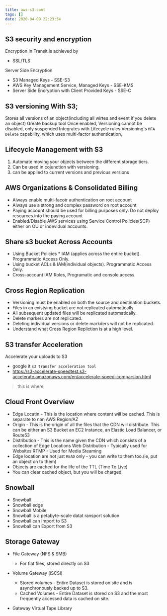 ```yaml
---
title: aws-s3-cont
tags: []
date: 2020-04-09 22:23:54
---
```

## S3 security and encryption

Encryption In Transit is achieved by
- SSL/TLS

Server Side Encryption
- S3 Managed Keys - SSE-S3
- AWS Key Management Service, Managed Keys - SSE-KMS
- Server Side Encryption with Client Provided Keys - SSE-C


## S3 versioning With S3;
Stores all versions of an object(including all wirtes and event if you delete an object)
Greate backup tool
Once enabled, Versioning cannot be disabled, only suspended
Integrates with Lifecycle rules
Versioning's `MFA Delete` capability, which uses multi-factor authentication, 

## Lifecycle Management with S3
1. Automate moving your objects between the different storage tiers.
2. Can be used in cojunction with versioning.
3. can be applied to current versions and previous versions

## AWS Organizations & Consolidated Billing

- Always enable multi-facotr authentication on root account
- Always use a strong and complex password on root account
- Paying account should be used for billing purposes only. Do not deploy resources into the paying account
- Enabled/Disable AWS services using Service Control Policies(SCP) either on OU or indevidual accounts.

## Share s3 bucket Across Accounts

- Using Bucket Policies * IAM (applies across the entire bucket). Programmatic Access Only.
- Using bucket ACLs & IAM(individual objects). Programmatic Access Only.
- Cross-account IAM Roles, Programatic and console access.

## Cross Region Replication
- Versioning must be enabled on both the source and destination buckets.
- Files in an existsing bucket are not replicated automatically.
- All subsequent updated files will be replicated automatically.
- Delete markers are not replicated.
- Deleting individual versions or delete markders will not be replicated.
- Understand what Cross Region Repliction is at a high level.

## S3 transfer Acceleration
Accelerate your uploads to S3

- google it `s3 transfer acceleration tool`
- https://s3-accelerate-speedtest.s3-accelerate.amazonaws.com/en/accelerate-speed-comparsion.html
> this is where 

## Cloud Front Overview
- Edge Locatin - This is the location where content will be cached. This is separate to nan AWS Region/AZ
- Origin - This is the origin of all the files that the CDN will distribute. This can be either an S3 Bucket an EC2 Instance, an Elastic Load Balancer, or Route53
- Distribution - This is the name given the CDN which consists of a collection of Edge Locations
Web Distribution - Typically used for Websites
RTMP - Used for Media Steaming
- Edge location are not just `READ` only - you can write to them too.(ie, put an object on to them)
- Objects are cached for the life of the TTL (Time To Live)
- You can clear cached object, but you will be charged.

## Snowball
- Snowball
- Snowball edge
- Snowball Mobile
- Snowball is a petabyte-scale datat ransport solution
- Snowball can Import to S3
- Snowball can Export from S3 

## Storage Gateway
- File Gateway (NFS & SMB)
    - For flat files, stored directly on S3
- Volume Gateway (iSCSI)
    - Stored volumes - Entire Dataset is stored on site and is asynchronously backed up to S3.
    - Cached Volumes - Entire Dataset is stored on S3 and the most frequently accessed data is cached on site.

- Gateway Virtual Tape Library
